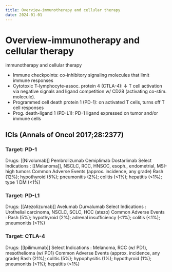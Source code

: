 ```yaml
---
title: Overview-immunotherapy and cellular therapy
date: 2024-01-01
---
```

# Overview-immunotherapy and cellular therapy
immunotherapy and cellular therapy

* Immune checkpoints: co-inhibitory signaling molecules that limit immune responses
* Cytotoxic T-lymphocyte-assoc. protein 4 (CTLA-4): ↓ T cell activation via negative signals and ligand competition w/ CD28 (activating co-stim. molecule).
* Programmed cell death protein 1 (PD-1): on activated T cells, turns off T cell responses
* Prog. death-ligand 1 (PD-L1): PD-1 ligand expressed on tumor and/or immune cells

## ICIs (Annals of Oncol 2017;28:2377)
### Target: PD-1
Drugs: [[Nivolumab]] Pembrolizumab Cemiplimab Dostarlimab 
Select Indications : [[Melanoma]], NSCLC, RCC, HNSCC, esoph., endometrial, MSI-high tumors
Common Adverse Events (approx. incidence, any grade) Rash (12%); hypothyroid (5%); pneumonitis (2%); colitis (<1%); hepatitis (<1%); type 1 DM (<1%)
### Target: PD-L1
Drugs: [[Atezolizumab]] Avelumab Durvalumab
Select Indications : Urothelial carcinoma, NSCLC, SCLC, HCC (atezo)
Common Adverse Events : Rash (5%); hypothyroid (2%); adrenal insufficiency (<1%); colitis (<1%); pneumonitis (<1%)
### Target: CTLA-4
Drugs: [[Ipilimumab]]
Select Indications : Melanoma, RCC (w/ PD1), mesothelioma (w/ PD1)
Common Adverse Events (approx. incidence, any grade) Rash (21%); colitis (5%); hypophysitis (1%); hypothyroid (1%); pneumonitis (<1%); hepatitis (<1%)
